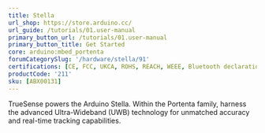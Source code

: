 ```yaml
---
title: Stella
url_shop: https://store.arduino.cc/
url_guide: /tutorials/01.user-manual
primary_button_url: /tutorials/01.user-manual
primary_button_title: Get Started
core: arduino:mbed_portenta
forumCategorySlug: '/hardware/stella/91'
certifications: [CE, FCC, UKCA, ROHS, REACH, WEEE, Bluetooth declaration]
productCode: '211'
sku: [ABX00131]
---
```


TrueSense powers the Arduino Stella. Within the Portenta family, harness the advanced Ultra-Wideband (UWB) technology for unmatched accuracy and real-time tracking capabilities.